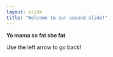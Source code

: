 ```yaml
---
layout: slide
title: "Welcome to our second slide!"
---
```

__Yo mama so fat she fat__

Use the left arrow to go back!